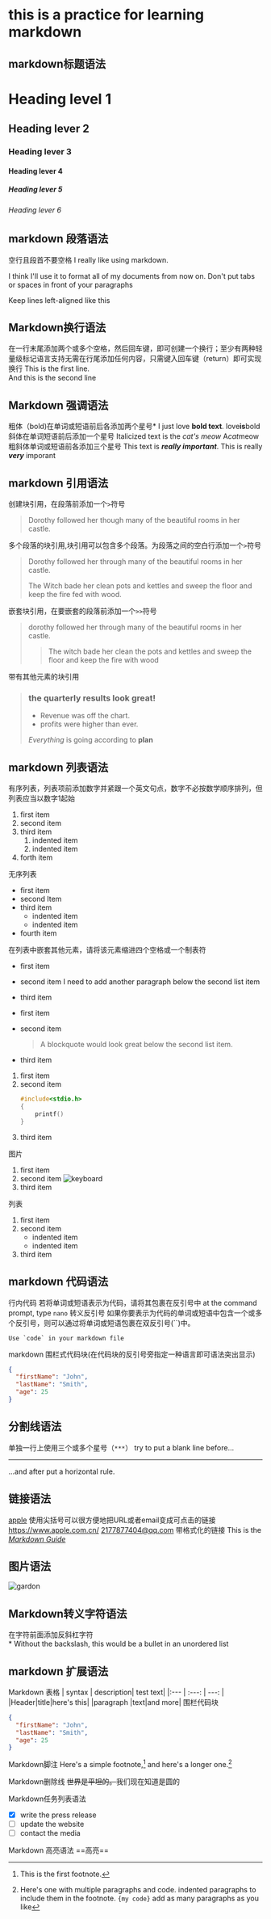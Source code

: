 #  this is a practice for learning markdown
  
##  markdown标题语法
  
#  Heading level 1
  
##  Heading lever 2
  
###  Heading lever 3
  
####  Heading lever 4
  
#####  Heading lever 5
  
######  Heading lever 6
  
##  markdown 段落语法
  
空行且段首不要空格
I really like using markdown.
  
I think I'll use it to format all of my documents from now on.
Don't put tabs or spaces in front of your paragraphs
  
Keep lines left-aligned like this
  
##  Markdown换行语法
  
在一行末尾添加两个或多个空格，然后回车键，即可创建一个换行；至少有两种轻量级标记语言支持无需在行尾添加任何内容，只需键入回车键（return）即可实现换行
This is the first line.  
And this is the second line
  
##  Markdown 强调语法
  
粗体（bold)在单词或短语前后各添加两个星号*
I just love **bold text**.
love**is**bold
斜体在单词短语前后添加一个星号
Italicized text is the *cat's meow*
A*cat*meow
粗斜体单词或短语前各添加三个星号
This text is ***really important***.
This is really ***very*** imporant
  
##  markdown 引用语法
  
创建块引用，在段落前添加一个`>`符号
> Dorothy followed her though many of the beautiful rooms in her castle.
  
多个段落的块引用,块引用可以包含多个段落。为段落之间的空白行添加一个`>`符号
> Dorothy followed her through many of the beautiful rooms in her castle.
>
> The Witch bade her clean pots and kettles and sweep the floor and keep the fire fed with wood.
  
嵌套块引用，在要嵌套的段落前添加一个`>>`符号
> dorothy followed her through many of the beautiful rooms in her castle.
>
> >The witch bade her clean the pots and kettles and sweep the floor and keep the fire with wood
  
带有其他元素的块引用
> ### the quarterly results look great!
>
> * Revenue was off the chart.
> * profits were higher than ever.
>
> *Everything* is going according to **plan**
  
##  markdown 列表语法
  
有序列表，列表项前添加数字并紧跟一个英文句点，数字不必按数学顺序排列，但列表应当以数字1起始
1. first item
2. second item 
3. third item
   1. indented item 
   2. indented item
4. forth item
  
无序列表
* first item
* second Item
* third item
  * indented item
  * indented item
* fourth item
  
在列表中嵌套其他元素，请将该元素缩进四个空格或一个制表符
* first item
* second item
    I need to add another paragraph below the second list item
* third item
  
* first item
* second item
    > A blockquote would look great below the second list item.
* third item
  
1. first item
2. second item 
    ```c
    #include<stdio.h>
    {
        printf()
    }
    ```
3. third item
  
图片
1. first item
2. second item 
    ![keyboard](../../images/截屏2023-04-12%2020.44.12.png )
3. third item
  
列表
1. first item
2. second item 
    * indented item
    * indented item
3. third item
  
##  markdown 代码语法
  
行内代码
若将单词或短语表示为代码，请将其包裹在反引号中 
at the command prompt, type `nano`
转义反引号
如果你要表示为代码的单词或短语中包含一个或多个反引号，则可以通过将单词或短语包裹在双反引号(``)中。
  
``Use `code` in your markdown file``
  
markdown 围栏式代码块(在代码块的反引号旁指定一种语言即可语法突出显示)
```json
{
  "firstName": "John",
  "lastName": "Smith",
  "age": 25
}
```
##  分割线语法
  
单独一行上使用三个或多个星号（`***`）
try to put a blank line before...
***
...and after put a horizontal rule.
  
##  链接语法
  
[apple](https://www.apple.com.cn/ )
使用尖括号可以很方便地把URL或者email变成可点击的链接
<https://www.apple.com.cn/>
<2177877404@qq.com>
带格式化的链接
This is the *[Markdown Guide](https://markdown.com.cn )*
  
  
##  图片语法
  
![gardon](https://markdown.com.cn/assets/img/philly-magic-garden.9c0b4415.jpg )
  
##  Markdown转义字符语法
  
在字符前面添加反斜杠字符\
\* Without the backslash, this would be a bullet in an unordered list
  
##  markdown 扩展语法
  
Markdown 表格
| syntax  | description| test text|
|:--- | :---: | ---: |
|Header|title|here's this|
|paragraph |text|and more|
围栏代码块
```json
{
  "firstName": "John",
  "lastName": "Smith",
  "age": 25
}
```
Markdown脚注
Here's a simple footnote,[^1] and here's a longer one.[^bignote]
  
[^1]: This is the first footnote.
  
[^bignote]: Here's one with multiple paragraphs and code.
indented paragraphs to include them in the footnote.
`{my code}`
add as many paragraphs as you like
  
Markdown删除线
~~世界是平坦的。~~我们现在知道是圆的
  
Markdown任务列表语法
- [x] write the press release
- [ ] update the website
- [ ] contact the media 
  
Markdown 高亮语法
==高亮==
  